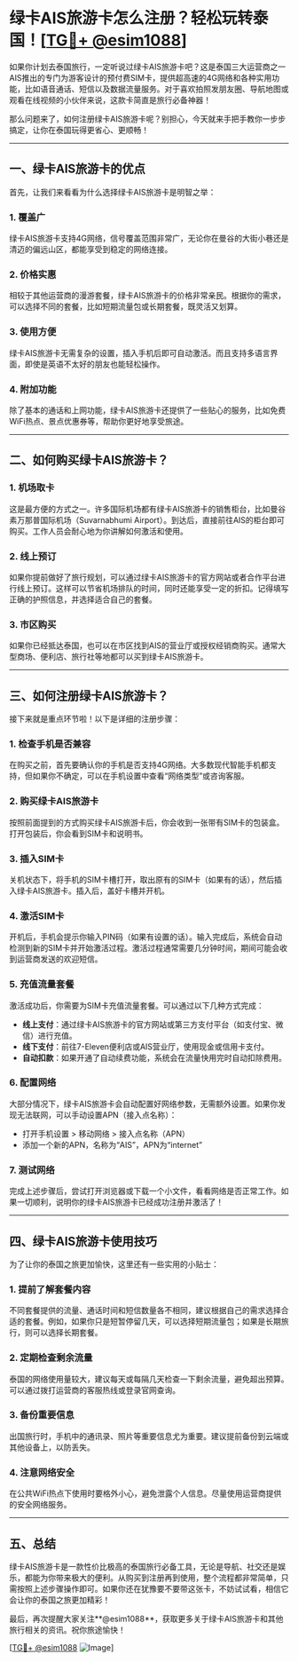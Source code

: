 # 绿卡AIS旅游卡怎么注册？轻松玩转泰国！[[TG💪+ @esim1088](https://t.me/s/esim1088)]

如果你计划去泰国旅行，一定听说过绿卡AIS旅游卡吧？这是泰国三大运营商之一AIS推出的专门为游客设计的预付费SIM卡，提供超高速的4G网络和各种实用功能，比如语音通话、短信以及数据流量服务。对于喜欢拍照发朋友圈、导航地图或观看在线视频的小伙伴来说，这款卡简直是旅行必备神器！

那么问题来了，如何注册绿卡AIS旅游卡呢？别担心，今天就来手把手教你一步步搞定，让你在泰国玩得更省心、更顺畅！

---

## 一、绿卡AIS旅游卡的优点

首先，让我们来看看为什么选择绿卡AIS旅游卡是明智之举：

### 1. **覆盖广**
绿卡AIS旅游卡支持4G网络，信号覆盖范围非常广，无论你在曼谷的大街小巷还是清迈的偏远山区，都能享受到稳定的网络连接。

### 2. **价格实惠**
相较于其他运营商的漫游套餐，绿卡AIS旅游卡的价格非常亲民。根据你的需求，可以选择不同的套餐，比如短期流量包或长期套餐，既灵活又划算。

### 3. **使用方便**
绿卡AIS旅游卡无需复杂的设置，插入手机后即可自动激活。而且支持多语言界面，即使是英语不太好的朋友也能轻松操作。

### 4. **附加功能**
除了基本的通话和上网功能，绿卡AIS旅游卡还提供了一些贴心的服务，比如免费WiFi热点、景点优惠券等，帮助你更好地享受旅途。

---

## 二、如何购买绿卡AIS旅游卡？

### 1. **机场取卡**
这是最方便的方式之一。许多国际机场都有绿卡AIS旅游卡的销售柜台，比如曼谷素万那普国际机场（Suvarnabhumi Airport）。到达后，直接前往AIS的柜台即可购买。工作人员会耐心地为你讲解如何激活和使用。

### 2. **线上预订**
如果你提前做好了旅行规划，可以通过绿卡AIS旅游卡的官方网站或者合作平台进行线上预订。这样可以节省机场排队的时间，同时还能享受一定的折扣。记得填写正确的护照信息，并选择适合自己的套餐。

### 3. **市区购买**
如果你已经抵达泰国，也可以在市区找到AIS的营业厅或授权经销商购买。通常大型商场、便利店、旅行社等地都可以买到绿卡AIS旅游卡。

---

## 三、如何注册绿卡AIS旅游卡？

接下来就是重点环节啦！以下是详细的注册步骤：

### 1. **检查手机是否兼容**
在购买之前，首先要确认你的手机是否支持4G网络。大多数现代智能手机都支持，但如果你不确定，可以在手机设置中查看“网络类型”或咨询客服。

### 2. **购买绿卡AIS旅游卡**
按照前面提到的方式购买绿卡AIS旅游卡后，你会收到一张带有SIM卡的包装盒。打开包装后，你会看到SIM卡和说明书。

### 3. **插入SIM卡**
关机状态下，将手机的SIM卡槽打开，取出原有的SIM卡（如果有的话），然后插入绿卡AIS旅游卡。插入后，盖好卡槽并开机。

### 4. **激活SIM卡**
开机后，手机会提示你输入PIN码（如果有设置的话）。输入完成后，系统会自动检测到新的SIM卡并开始激活过程。激活过程通常需要几分钟时间，期间可能会收到运营商发送的欢迎短信。

### 5. **充值流量套餐**
激活成功后，你需要为SIM卡充值流量套餐。可以通过以下几种方式完成：
- **线上支付**：通过绿卡AIS旅游卡的官方网站或第三方支付平台（如支付宝、微信）进行充值。
- **线下支付**：前往7-Eleven便利店或AIS营业厅，使用现金或信用卡支付。
- **自动扣款**：如果开通了自动续费功能，系统会在流量快用完时自动扣除费用。

### 6. **配置网络**
大部分情况下，绿卡AIS旅游卡会自动配置好网络参数，无需额外设置。如果你发现无法联网，可以手动设置APN（接入点名称）：
- 打开手机设置 > 移动网络 > 接入点名称（APN）
- 添加一个新的APN，名称为“AIS”，APN为“internet”

### 7. **测试网络**
完成上述步骤后，尝试打开浏览器或下载一个小文件，看看网络是否正常工作。如果一切顺利，说明你的绿卡AIS旅游卡已经成功注册并激活了！

---

## 四、绿卡AIS旅游卡使用技巧

为了让你的泰国之旅更加愉快，这里还有一些实用的小贴士：

### 1. **提前了解套餐内容**
不同套餐提供的流量、通话时间和短信数量各不相同，建议根据自己的需求选择合适的套餐。例如，如果你只是短暂停留几天，可以选择短期流量包；如果是长期旅行，则可以选择长期套餐。

### 2. **定期检查剩余流量**
泰国的网络使用量较大，建议每天或每隔几天检查一下剩余流量，避免超出预算。可以通过拨打运营商的客服热线或登录官网查询。

### 3. **备份重要信息**
出国旅行时，手机中的通讯录、照片等重要信息尤为重要。建议提前备份到云端或其他设备上，以防丢失。

### 4. **注意网络安全**
在公共WiFi热点下使用时要格外小心，避免泄露个人信息。尽量使用运营商提供的安全网络服务。

---

## 五、总结

绿卡AIS旅游卡是一款性价比极高的泰国旅行必备工具，无论是导航、社交还是娱乐，都能为你带来极大的便利。从购买到注册再到使用，整个流程都非常简单，只需按照上述步骤操作即可。如果你还在犹豫要不要带这张卡，不妨试试看，相信它会让你的泰国之旅更加精彩！

最后，再次提醒大家关注**@esim1088**，获取更多关于绿卡AIS旅游卡和其他旅行相关的资讯。祝你旅途愉快！

[[TG💪+ @esim1088](https://t.me/s/esim1088) ![Image](https://i.postimg.cc/4NQfJmqS/Snipaste-2025-05-13-00-14-12.png)]